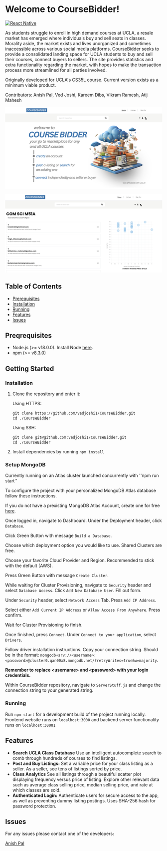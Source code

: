 # Welcome to CourseBidder! 

[![React Native](https://img.shields.io/badge/React%20Native-v0.64.2-blue.svg)](https://facebook.github.io/react-native/)

As students struggle to enroll in high demand courses at UCLA, a resale market has emerged where individuals buy and sell seats in classes. Morality aside, the market exists and lives unorganized and sometimes inaccessible across various social media platforms. CourseBidder seeks to provide a consolidated landing space for UCLA students to buy and sell their courses, connect buyers to sellers. The site provides statistics and extra functionality regarding the market, with hopes to make the transaction process more streamlined for all parties involved.

Originally developed for UCLA's CS35L course. Current version exists as a minimum viable product.

Contributors: Anish Pal, Ved Joshi, Kareem Dibs, Vikram Ramesh, Atij Mahesh

![Home page render](./render1cb.png)

![Class listing render](./render2cb.png)
## Table of Contents

- [Prerequisites](#prerequisites)
- [Installation](#installation)
- [Running](#running)
- [Features](#features)
- [Issues](#issues)

## Preqrequisites 

- Node.js (>= v18.0.0). Install Node [here](https://nodejs.org/en/download).
- npm (>= v8.3.0)

## Getting Started

### Installation

1. Clone the repository and enter it:

    Using HTTPS:

   ```shell
   git clone https://github.com/vedjoshi1/CourseBidder.git
   cd ./CourseBidder
    ```

    Using SSH: 
    ```shell
   git clone git@github.com:vedjoshi1/CourseBidder.git
   cd ./CourseBidder
    ```



2. Install dependencies by running ``npm install``

### Setup MongoDB

Currently running on an Atlas cluster launched concurrently with ''npm run start''

To configure the project with your personalized MongoDB Atlas database follow these instructions.

If you do not have a prexisting MongoDB Atlas Account, create one for free [here](https://www.mongodb.com/cloud/atlas/register?psafe_param=1&utm_content=rlsapostreg&utm_source=google&utm_campaign=search_gs_pl_evergreen_atlas_general_retarget-brand-postreg_gic-null_amers-us-ca_ps-all_desktop_eng_lead&utm_term=&utm_medium=cpc_paid_search&utm_ad=&utm_ad_campaign_id=14383025495&adgroup=129270225274&cq_cmp=14383025495&gad=1&gclid=CjwKCAjwsvujBhAXEiwA_UXnAA71bmfDMgORfSGo3clw4b96pzA9ZFuofWJjCbIJhJtGAmcWKlnG5xoCehgQAvD_BwE).

Once logged in, navigate to Dashboard. Under the Deployment header, click ``Database``.

Click Green Button with message ``Build a Database``.

Choose which deployment option you would like to use. Shared Clusters are free.

Choose your favorite Cloud Provider and Region. Recommended to stick with the default (AWS).

Press Green Button with message ``Create Cluster``.

While waiting for Cluster Provisioning, navigate to `Security` header and select `Database Access`. Click `Add New Database User`. Fill out form.

Under `Security` header, select `Network Access` Tab. Press `Add IP Address`.

Select either `Add Current IP Address` or `Allow Access From Anywhere`. Press confirm.

Wait for Cluster Provisioning to finish.

Once finished, press `Connect`. Under `Connect to your application`, select `Drivers`.

Follow driver installation instructions. Copy your connection string.
Should be in the format:
``mongodb+srv://<username>:<password>@cluster0.qan00x8.mongodb.net/?retryWrites=true&w=majority``.

**Remember to replace &lt;username&gt; and &lt;password&gt; with your login credentials.**

Within CourseBidder repository, navigate to `ServerStuff.js` and change the connection string to your generated string. 

### Running

Run ``npm start`` for a development build of the project running locally. Frontend website runs on ``localhost:3000`` and backend server functionality runs on ``localhost:30001``

## Features

- **Search UCLA Class Database** Use an intelligent autocomplete search to comb through hundreds of courses to find listings. 
- **Post and Buy Listings:** Set a variable price for your class listing as a seller. As a seller, see tens of listings sorted by price. 
- **Class Analytics** See all listings through a beautiful scatter plot displaying frequency versus price of listing. Explore other relevant data such as average class selling price, median selling price, and rate at which classes are sold. 
- **Authenticated Login:** Authenticate users for secure access to the app, as well as preventing dummy listing postings. Uses SHA-256 hash for password protection.

## Issues

For any issues please contact one of the developers:

[Anish Pal](anishmpal@gmail.com)
